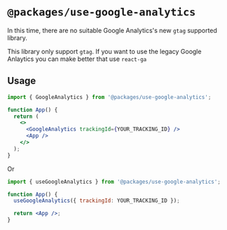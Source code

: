 # `@packages/use-google-analytics`

In this time, there are no suitable Google Analytics's new `gtag` supported library.

This library only support `gtag`. If you want to use the legacy Google Anlaytics you can make better that use `react-ga`

## Usage

```jsx
import { GoogleAnalytics } from '@packages/use-google-analytics';

function App() {
  return (
    <>
      <GoogleAnalytics trackingId={YOUR_TRACKING_ID} />
      <App />
    </>
  );
}
```

Or

```jsx
import { useGoogleAnalytics } from '@packages/use-google-analytics';

function App() {
  useGoogleAnalytics({ trackingId: YOUR_TRACKING_ID });

  return <App />;
}
```
